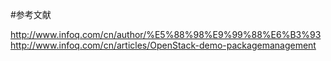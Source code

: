 #参考文献

http://www.infoq.com/cn/author/%E5%88%98%E9%99%88%E6%B3%93
http://www.infoq.com/cn/articles/OpenStack-demo-packagemanagement
